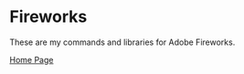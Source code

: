 # Fireworks

These are my commands and libraries for Adobe Fireworks.

[Home Page](http://bomberstudios.com/fireworks/)